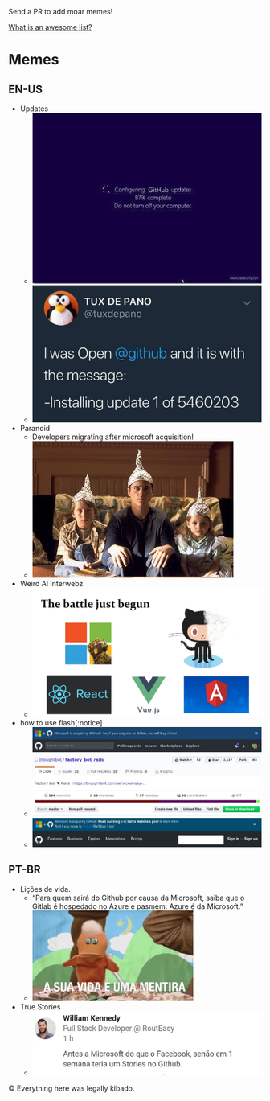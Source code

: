 Send a PR to add moar memes!

[What is an awesome list?](https://github.com/sindresorhus/awesome/blob/master/awesome.md)
# Memes
## EN-US
- Updates
  - ![Update](images/updates.jpg)
  - ![Update](images/updates2.jpg)
- Paranoid
  - Developers migrating after microsoft acquisition!
  - ![Developers reading microsoft news](images/nice_hat_pal.jpg)
- Weird Al Interwebz
  - ![Microsoft vs Avengers](images/next_avengers.jpg)
- how to use flash[:notice]
  - ![flash_notice](images/flash_notice.jpg)
  - ![flash_notice](images/flash_notice2.jpg)
## PT-BR
- Lições de vida.
  - “Para quem sairá do Github por causa da Microsoft, saiba que o Gitlab é hospedado no Azure e pasmem: Azure é da Microsoft.” 
  - ![A sua vida é uma mentira!](images/snapshot.jpg)
- True Stories
  -  ![first meme](images/true_story1.jpg)


© Everything here was legally kibado.

